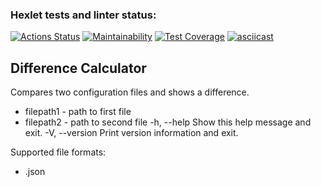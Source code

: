 ### Hexlet tests and linter status:
[![Actions Status](https://github.com/opifexM/java-project-71/workflows/hexlet-check/badge.svg)](https://github.com/opifexM/java-project-71/actions)
[![Maintainability](https://api.codeclimate.com/v1/badges/0884c1a4eb3d767d8d22/maintainability)](https://codeclimate.com/github/opifexM/java-project-71/maintainability)
[![Test Coverage](https://api.codeclimate.com/v1/badges/0884c1a4eb3d767d8d22/test_coverage)](https://codeclimate.com/github/opifexM/java-project-71/test_coverage)
[![asciicast](https://asciinema.org/a/YGXfIKmF1byReFZf3F5omESbm.svg)](https://asciinema.org/a/YGXfIKmF1byReFZf3F5omESbm)

## Difference Calculator
Compares two configuration files and shows a difference.
- filepath1 - path to first file
- filepath2 - path to second file
  -h, --help              Show this help message and exit.
  -V, --version           Print version information and exit.

Supported file formats:
- .json

##
